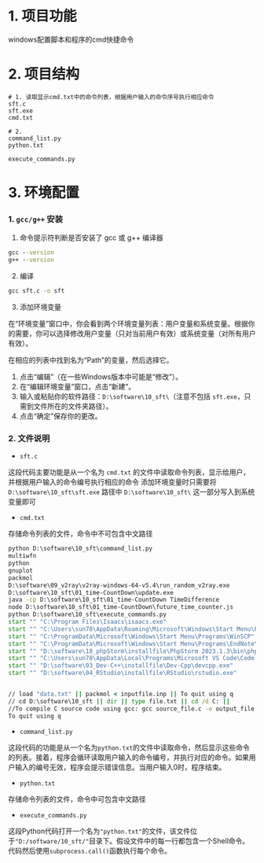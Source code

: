 # 1. 项目功能

windows配置脚本和程序的cmd快捷命令


# 2. 项目结构

```
# 1. 读取显示cmd.txt中的命令列表，根据用户输入的命令序号执行相应命令
sft.c
sft.exe
cmd.txt

# 2. 
command_list.py
python.txt

execute_commands.py
```


# 3. 环境配置


### 1. `gcc/g++` 安装

1. 命令提示符判断是否安装了 gcc 或 g++ 编译器

```cmd
gcc --version
g++ --version
```

2. 编译

```cmd
gcc sft.c -o sft
```

3. 添加环境变量

在“环境变量”窗口中，你会看到两个环境变量列表：用户变量和系统变量。根据你的需要，你可以选择修改用户变量（只对当前用户有效）或系统变量（对所有用户有效）。

在相应的列表中找到名为“Path”的变量，然后选择它。

1. 点击“编辑”（在一些Windows版本中可能是“修改”）。
2. 在“编辑环境变量”窗口，点击“新建”。
3. 输入或粘贴你的软件路径：`D:\software\10_sft\`（注意不包括 `sft.exe`，只需到文件所在的文件夹路径）。
4. 点击“确定”保存你的更改。




### 2. 文件说明

- `sft.c`

这段代码主要功能是从一个名为 `cmd.txt` 的文件中读取命令列表，显示给用户，并根据用户输入的命令编号执行相应的命令 
添加环境变量时只需要将 `‪D:\software\10_sft\sft.exe` 路径中 `‪D:\software\10_sft\` 这一部分写入到系统变量即可


- `cmd.txt`

存储命令列表的文件，命令中不可包含中文路径

```cmd
python D:\software\10_sft\command_list.py
multiwfn
python
gnuplot
packmol
D:\software\09_v2ray\v2ray-windows-64-v5.4\run_random_v2ray.exe
D:\software\10_sft\01_time-CountDown\update.exe
java -cp D:\software\10_sft\01_time-CountDown TimeDifference
node D:\software\10_sft\01_time-CountDown\future_time_counter.js
python D:\software\10_sft\execute_commands.py
start "" "C:\Program Files\Isaacs\isaacs.exe"
start "" "C:\Users\sun78\AppData\Roaming\Microsoft\Windows\Start Menu\Programs\Anaconda3 (64-bit)\Spyder (anaconda3)"
start "" "C:\ProgramData\Microsoft\Windows\Start Menu\Programs\WinSCP"
start "" "C:\ProgramData\Microsoft\Windows\Start Menu\Programs\EndNote\EndNote"
start "" "D:\software\18_phpStorm\installfile\PhpStorm 2023.1.3\bin\phpstorm64.exe"
start "" "C:\Users\sun78\AppData\Local\Programs\Microsoft VS Code\Code.exe"
start "" "D:\software\03_Dev-C++\installfile\Dev-Cpp\devcpp.exe"
start "" "D:\software\04_RStudio\installfile\RStudio\rstudio.exe"


// load "data.txt" || packmol < inputfile.inp || To quit using q
// cd D:\software\10_sft || dir || type file.txt || cd /d C: ||
//To compile C source code using gcc: gcc source_file.c -o output_file
To quit using q
```


- `command_list.py`

这段代码的功能是从一个名为`python.txt`的文件中读取命令，然后显示这些命令的列表。接着，程序会循环读取用户输入的命令编号，并执行对应的命令。如果用户输入的编号无效，程序会提示错误信息。当用户输入0时，程序结束。


- `python.txt`

存储命令列表的文件，命令中可包含中文路径


- `execute_commands.py`

这段Python代码打开一个名为`"python.txt"`的文件，该文件位于`"D:/software/10_sft/"`目录下。假设文件中的每一行都包含一个Shell命令。代码然后使用`subprocess.call()`函数执行每个命令。











